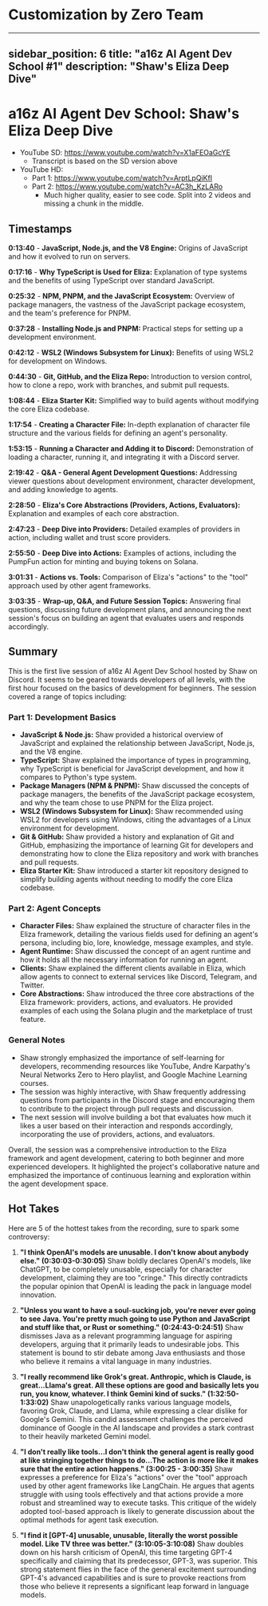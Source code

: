 # Customization by Zero Team

---
sidebar_position: 6
title: "a16z AI Agent Dev School #1"
description: "Shaw's Eliza Deep Dive"
---

# a16z AI Agent Dev School: Shaw's Eliza Deep Dive

- YouTube SD: https://www.youtube.com/watch?v=X1aFEOaGcYE
  - Transcript is based on the SD version above
- YouTube HD:
  - Part 1: https://www.youtube.com/watch?v=ArptLpQiKfI
  - Part 2: https://www.youtube.com/watch?v=AC3h_KzLARo
    - Much higher quality, easier to see code. Split into 2 videos and missing a chunk in the middle.

## Timestamps

**0:13:40** - **JavaScript, Node.js, and the V8 Engine:** Origins of JavaScript and how it evolved to run on servers.

**0:17:16** - **Why TypeScript is Used for Eliza:** Explanation of type systems and the benefits of using TypeScript over standard JavaScript.

**0:25:32** - **NPM, PNPM, and the JavaScript Ecosystem:** Overview of package managers, the vastness of the JavaScript package ecosystem, and the team's preference for PNPM.

**0:37:28** - **Installing Node.js and PNPM:** Practical steps for setting up a development environment.

**0:42:12** - **WSL2 (Windows Subsystem for Linux):** Benefits of using WSL2 for development on Windows.

**0:44:30** - **Git, GitHub, and the Eliza Repo:** Introduction to version control, how to clone a repo, work with branches, and submit pull requests.

**1:08:44** - **Eliza Starter Kit:** Simplified way to build agents without modifying the core Eliza codebase.

**1:17:54** - **Creating a Character File:** In-depth explanation of character file structure and the various fields for defining an agent's personality.

**1:53:15** - **Running a Character and Adding it to Discord:** Demonstration of loading a character, running it, and integrating it with a Discord server.

**2:19:42** - **Q&A - General Agent Development Questions:** Addressing viewer questions about development environment, character development, and adding knowledge to agents.

**2:28:50** - **Eliza's Core Abstractions (Providers, Actions, Evaluators):** Explanation and examples of each core abstraction.

**2:47:23** - **Deep Dive into Providers:** Detailed examples of providers in action, including wallet and trust score providers.

**2:55:50** - **Deep Dive into Actions:** Examples of actions, including the PumpFun action for minting and buying tokens on Solana.

**3:01:31** - **Actions vs. Tools:** Comparison of Eliza's "actions" to the "tool" approach used by other agent frameworks.

**3:03:35** - **Wrap-up, Q&A, and Future Session Topics:** Answering final questions, discussing future development plans, and announcing the next session's focus on building an agent that evaluates users and responds accordingly.

## Summary

This is the first live session of a16z AI Agent Dev School hosted by Shaw on Discord. It seems to be geared towards developers of all levels, with the first hour focused on the basics of development for beginners. The session covered a range of topics including:

### Part 1: Development Basics

- **JavaScript & Node.js:** Shaw provided a historical overview of JavaScript and explained the relationship between JavaScript, Node.js, and the V8 engine.
- **TypeScript:** Shaw explained the importance of types in programming, why TypeScript is beneficial for JavaScript development, and how it compares to Python's type system.
- **Package Managers (NPM & PNPM):** Shaw discussed the concepts of package managers, the benefits of the JavaScript package ecosystem, and why the team chose to use PNPM for the Eliza project.
- **WSL2 (Windows Subsystem for Linux):** Shaw recommended using WSL2 for developers using Windows, citing the advantages of a Linux environment for development.
- **Git & GitHub:** Shaw provided a history and explanation of Git and GitHub, emphasizing the importance of learning Git for developers and demonstrating how to clone the Eliza repository and work with branches and pull requests.
- **Eliza Starter Kit:** Shaw introduced a starter kit repository designed to simplify building agents without needing to modify the core Eliza codebase.

### Part 2: Agent Concepts

- **Character Files:** Shaw explained the structure of character files in the Eliza framework, detailing the various fields used for defining an agent's persona, including bio, lore, knowledge, message examples, and style.
- **Agent Runtime:** Shaw discussed the concept of an agent runtime and how it holds all the necessary information for running an agent.
- **Clients:** Shaw explained the different clients available in Eliza, which allow agents to connect to external services like Discord, Telegram, and Twitter.
- **Core Abstractions:** Shaw introduced the three core abstractions of the Eliza framework: providers, actions, and evaluators. He provided examples of each using the Solana plugin and the marketplace of trust feature.

### General Notes

- Shaw strongly emphasized the importance of self-learning for developers, recommending resources like YouTube, Andre Karpathy's Neural Networks Zero to Hero playlist, and Google Machine Learning courses.
- The session was highly interactive, with Shaw frequently addressing questions from participants in the Discord stage and encouraging them to contribute to the project through pull requests and discussion.
- The next session will involve building a bot that evaluates how much it likes a user based on their interaction and responds accordingly, incorporating the use of providers, actions, and evaluators.

Overall, the session was a comprehensive introduction to the Eliza framework and agent development, catering to both beginner and more experienced developers. It highlighted the project's collaborative nature and emphasized the importance of continuous learning and exploration within the agent development space.

## Hot Takes

Here are 5 of the hottest takes from the recording, sure to spark some controversy:

1. **"I think OpenAI's models are unusable. I don't know about anybody else." (0:30:03-0:30:05)** Shaw boldly declares OpenAI's models, like ChatGPT, to be completely unusable, especially for character development, claiming they are too "cringe." This directly contradicts the popular opinion that OpenAI is leading the pack in language model innovation.

2. **"Unless you want to have a soul-sucking job, you're never ever going to see Java. You're pretty much going to use Python and JavaScript and stuff like that, or Rust or something." (0:24:43-0:24:51)** Shaw dismisses Java as a relevant programming language for aspiring developers, arguing that it primarily leads to undesirable jobs. This statement is bound to stir debate among Java enthusiasts and those who believe it remains a vital language in many industries.

3. **"I really recommend like Grok's great. Anthropic, which is Claude, is great...Llama's great. All these options are good and basically lets you run, you know, whatever. I think Gemini kind of sucks." (1:32:50-1:33:02)** Shaw unapologetically ranks various language models, favoring Grok, Claude, and Llama, while expressing a clear dislike for Google's Gemini. This candid assessment challenges the perceived dominance of Google in the AI landscape and provides a stark contrast to their heavily marketed Gemini model.

4. **"I don't really like tools...I don't think the general agent is really good at like stringing together things to do...The action is more like it makes sure that the entire action happens." (3:00:25 - 3:00:35)** Shaw expresses a preference for Eliza's "actions" over the "tool" approach used by other agent frameworks like LangChain. He argues that agents struggle with using tools effectively and that actions provide a more robust and streamlined way to execute tasks. This critique of the widely adopted tool-based approach is likely to generate discussion about the optimal methods for agent task execution.

5. **"I find it [GPT-4] unusable, unusable, literally the worst possible model. Like TV three was better." (3:10:05-3:10:08)** Shaw doubles down on his harsh criticism of OpenAI, this time targeting GPT-4 specifically and claiming that its predecessor, GPT-3, was superior. This strong statement flies in the face of the general excitement surrounding GPT-4's advanced capabilities and is sure to provoke reactions from those who believe it represents a significant leap forward in language models.
